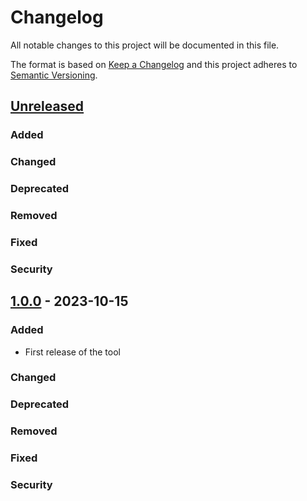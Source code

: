 # Changelog
All notable changes to this project will be documented in this file.

The format is based on [Keep a Changelog](http://keepachangelog.com/en/1.0.0/)
and this project adheres to [Semantic Versioning](http://semver.org/spec/v2.0.0.html).

## [Unreleased]
### Added
### Changed
### Deprecated
### Removed
### Fixed
### Security

## [1.0.0] - 2023-10-15
### Added
- First release of the tool
### Changed
### Deprecated
### Removed
### Fixed
### Security

[Unreleased]: https://github.com/Roberto-Mameli/csv2mdText/v1.0.0...HEAD
[1.0.0]: https://github.com/Roberto-Mameli/csv2mdText/releases/tag/v.1.0.0
